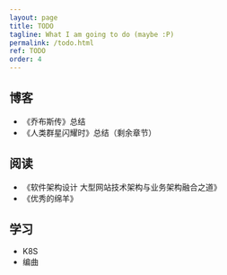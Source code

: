 ```yaml
---
layout: page
title: TODO
tagline: What I am going to do (maybe :P)
permalink: /todo.html
ref: TODO
order: 4
---
```


## 博客
- 《乔布斯传》总结
- 《人类群星闪耀时》总结（剩余章节）

## 阅读
- 《软件架构设计 大型网站技术架构与业务架构融合之道》
- 《优秀的绵羊》

## 学习
- K8S
- 编曲